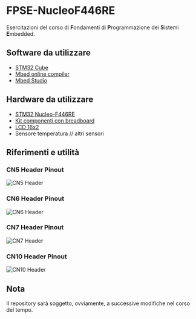 # FPSE-NucleoF446RE
Esercitazioni del corso di **F**ondamenti di **P**rogrammazione dei **S**istemi **E**mbedded. 

## Software da utilizzare 
* [STM32 Cube](https://www.st.com/en/ecosystems/stm32cube.html)
* [Mbed online compiler](https://os.mbed.com/ide/)
* [Mbed Studio](https://os.mbed.com/studio/)


## Hardware da utilizzare
* [STM32 Nucleo-F446RE](https://www.st.com/en/evaluation-tools/nucleo-f446re.html)
* [Kit componenti con breadboard](https://www.amazon.it/dp/B01MQIO78W/)
* [LCD 16x2](https://www.amazon.it/KEYESTUDIO-1602-display-Arduino-bianco/dp/B01GKY5B2G/)
* Sensore temperatura // altri sensori 

## Riferimenti e utilità

### CN5 Header Pinout
![CN5 Header](https://os.mbed.com/media/uploads/adustm/nucleo_f446re_arduino_right_2016_7_22.png)

### CN6 Header Pinout
![CN6 Header](https://os.mbed.com/media/uploads/adustm/nucleo_f446re_arduino_left_2016_7_22.png)

### CN7 Header Pinout
![CN7 Header](https://os.mbed.com/media/uploads/adustm/nucleo_f446re_morpho_left_2016_7_22.png)

### CN10 Header Pinout
![CN10 Header](https://os.mbed.com/media/uploads/adustm/nucleo_f446re_morpho_right_2016_7_22.png)

## Nota
Il repository sarà soggetto, ovviamente, a successive modifiche nel corso del tempo.
